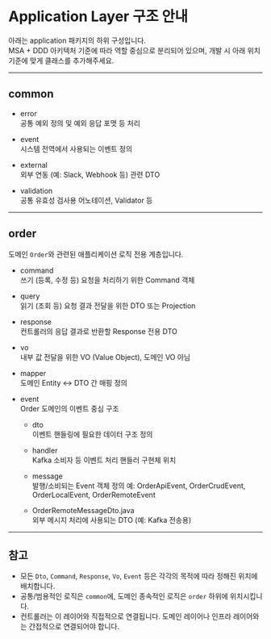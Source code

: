 # Application Layer 구조 안내

아래는 application 패키지의 하위 구성입니다.  
MSA + DDD 아키텍처 기준에 따라 역할 중심으로 분리되어 있으며, 개발 시 아래 위치 기준에 맞게 클래스를 추가해주세요.

---

## common

- error  
  공통 예외 정의 및 예외 응답 포맷 등 처리

- event  
  시스템 전역에서 사용되는 이벤트 정의

- external  
  외부 연동 (예: Slack, Webhook 등) 관련 DTO

- validation  
  공통 유효성 검사용 어노테이션, Validator 등

---

## order

도메인 `Order`와 관련된 애플리케이션 로직 전용 계층입니다.

- command  
  쓰기 (등록, 수정 등) 요청을 처리하기 위한 Command 객체

- query  
  읽기 (조회 등) 요청 결과 전달을 위한 DTO 또는 Projection

- response  
  컨트롤러의 응답 결과로 반환할 Response 전용 DTO

- vo  
  내부 값 전달을 위한 VO (Value Object), 도메인 VO 아님

- mapper  
  도메인 Entity ↔ DTO 간 매핑 정의

- event  
  Order 도메인의 이벤트 중심 구조

    - dto  
      이벤트 핸들링에 필요한 데이터 구조 정의

    - handler  
      Kafka 소비자 등 이벤트 처리 핸들러 구현체 위치

    - message  
      발행/소비되는 Event 객체 정의
      예: OrderApiEvent, OrderCrudEvent, OrderLocalEvent, OrderRemoteEvent

    - OrderRemoteMessageDto.java  
      외부 메시지 처리에 사용되는 DTO (예: Kafka 전송용)

---

## 참고

- 모든 `Dto`, `Command`, `Response`, `Vo`, `Event` 등은 각각의 목적에 따라 정해진 위치에 배치합니다.
- 공통/범용적인 로직은 `common`에, 도메인 종속적인 로직은 `order` 하위에 위치시킵니다.
- 컨트롤러는 이 레이어와 직접적으로 연결됩니다. 도메인 레이어나 인프라 레이어와는 간접적으로 연결되어야 합니다.
